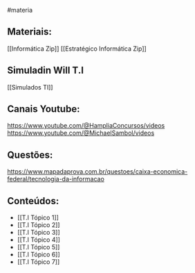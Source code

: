 #materia

## Materiais:
[[Informática Zip]]
[[Estratégico Informática Zip]]

## Simuladin Will T.I
[[Simulados TI]]
## Canais Youtube:
https://www.youtube.com/@HampliaConcursos/videos
https://www.youtube.com/@MichaelSambol/videos

## Questões:
https://www.mapadaprova.com.br/questoes/caixa-economica-federal/tecnologia-da-informacao

## Conteúdos:
- [[T.I Tópico 1]]
- [[T.I Tópico 2]]
- [[T.I Tópico 3]]
- [[T.I Tópico 4]]
-  [[T.I Tópico 5]]
-  [[T.I Tópico 6]]
-  [[T.I Tópico 7]]